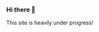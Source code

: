 <link rel="stylesheet" href="https://stackpath.bootstrapcdn.com/bootstrap/4.4.1/css/bootstrap.min.css" integrity="sha384-Vkoo8x4CGsO3+Hhxv8T/Q5PaXtkKtu6ug5TOeNV6gBiFeWPGFN9MuhOf23Q9Ifjh" crossorigin="anonymous">

<style>
  div.container-lg.markdown-body > h1:first-child { 
    display: none 
  }
</style>

### Hi there 👋

<div class="alert alert-primary" role="alert">
  This site is heavily under progress!
</div>
